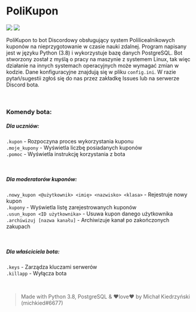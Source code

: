 # PoliKupon
[![](https://img.shields.io/badge/python-3.8-blue)](https://www.python.org/downloads/release/python-386/) [![](https://img.shields.io/badge/license-MIT-green)](https://opensource.org/licenses/MIT)

PoliKupon to bot Discordowy obsługujący system Polilicealnikowych kuponów na nieprzygotowanie w czasie nauki zdalnej.
Program napisany jest w języku Python (3.8) i wykorzystuje bazę danych PostgreSQL.
Bot stworzony został z myślą o pracy na maszynie z systemem Linux, tak więc działanie na innych systemach operacyjnych może wymagać zmian w kodzie.
Dane konfiguracyjne znajdują się w pliku `config.ini`. W razie pytań/sugestii zgłoś się do nas przez zakładkę Issues lub na serwerze Discord bota.

&nbsp;

### Komendy bota:
  
##### Dla uczniów:
`.kupon` -  Rozpoczyna proces wykorzystania kuponu  
`.moje_kupony` - Wyświetla liczbę posiadanych kuponów  
`.pomoc` - Wyświetla instrukcję korzystania z bota

&nbsp;

##### Dla moderatorów kuponów:
`.nowy_kupon <@użytkownik> <imię> <nazwisko> <klasa>` - Rejestruje nowy kupon  
`.kupony` - Wyświetla listę zarejestrowanych kuponów  
`.usun_kupon <ID użytkownika>` - Usuwa kupon danego użytkownika  
`.archiwizuj [nazwa kanału]` - Archiwizuje kanał po zakończonych zakupach

&nbsp;

##### Dla właściciela bota:
`.keys` - Zarządza kluczami serwerów  
`.killapp` - Wyłącza bota 

&nbsp;
&nbsp;

> Made with Python 3.8, PostgreSQL & ❤love❤ by Michał Kiedrzyński (michkied#6677)
